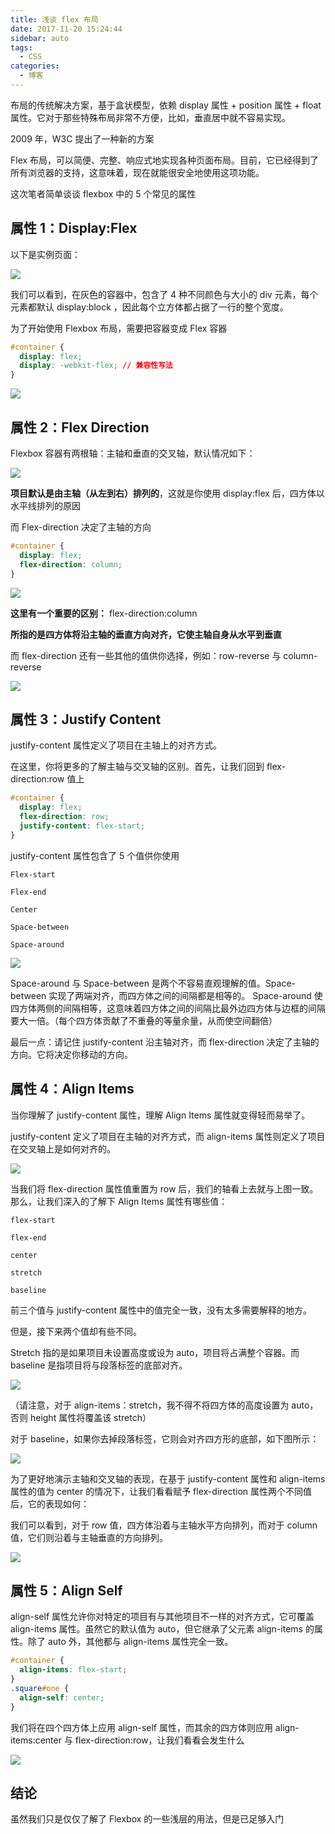 ```yaml
---
title: 浅谈 flex 布局
date: 2017-11-20 15:24:44
sidebar: auto
tags:
  - CSS
categories:
  - 博客
---
```


布局的传统解决方案，基于盒状模型，依赖 display 属性 + position 属性 + float 属性。它对于那些特殊布局非常不方便，比如，垂直居中就不容易实现。

2009 年，W3C 提出了一种新的方案

Flex 布局，可以简便、完整、响应式地实现各种页面布局。目前，它已经得到了所有浏览器的支持，这意味着，现在就能很安全地使用这项功能。

<!-- more -->

这次笔者简单谈谈 flexbox 中的 5 个常见的属性

## 属性 1：Display:Flex

以下是实例页面：

![](https://static.skynian.cn/flex-2018531202637.gif)

我们可以看到，在灰色的容器中，包含了 4 种不同颜色与大小的 div 元素，每个元素都默认 display:block ，因此每个立方体都占据了一行的整个宽度。

为了开始使用 Flexbox 布局，需要把容器变成 Flex 容器

```css
#container {
  display: flex;
  display: -webkit-flex; // 兼容性写法
}
```

![](https://static.skynian.cn/flex-2018531204333.gif)

## 属性 2：Flex Direction

Flexbox 容器有两根轴：主轴和垂直的交叉轴，默认情况如下：

![](https://static.skynian.cn/flex-2018531204418.gif)

**项目默认是由主轴（从左到右）排列的**，这就是你使用 display:flex 后，四方体以水平线排列的原因

而 Flex-direction 决定了主轴的方向

```css
#container {
  display: flex;
  flex-direction: column;
}
```

![](https://static.skynian.cn/flex-2018531204454.gif)

**这里有一个重要的区别：** flex-direction:column

**所指的是四方体将沿主轴的垂直方向对齐，它使主轴自身从水平到垂直**

而 flex-direction 还有一些其他的值供你选择，例如：row-reverse 与 column-reverse

![](https://static.skynian.cn/flex-2018531204544.gif)

## 属性 3：Justify Content

justify-content 属性定义了项目在主轴上的对齐方式。

在这里，你将更多的了解主轴与交叉轴的区别。首先，让我们回到 flex-direction:row 值上

```css
#container {
  display: flex;
  flex-direction: row;
  justify-content: flex-start;
}
```

justify-content 属性包含了 5 个值供你使用

```
Flex-start

Flex-end

Center

Space-between

Space-around
```

![](https://static.skynian.cn/flex-2018531204619.gif)

Space-around 与 Space-between 是两个不容易直观理解的值。Space-between 实现了两端对齐，而四方体之间的间隔都是相等的。
Space-around 使四方体两侧的间隔相等，这意味着四方体之间的间隔比最外边四方体与边框的间隔要大一倍。（每个四方体贡献了不重叠的等量余量，从而使空间翻倍）

最后一点：请记住 justify-content 沿主轴对齐，而 flex-direction 决定了主轴的方向。它将决定你移动的方向。

## 属性 4：Align Items

当你理解了 justify-content 属性，理解 Align Items 属性就变得轻而易举了。

justify-content 定义了项目在主轴的对齐方式，而 align-items 属性则定义了项目在交叉轴上是如何对齐的。

![](https://static.skynian.cn/flex-2018531204650.gif)

当我们将 flex-direction 属性值重置为 row 后，我们的轴看上去就与上图一致。那么，让我们深入的了解下 Align Items 属性有哪些值：

```
flex-start

flex-end

center

stretch

baseline
```

前三个值与 justify-content 属性中的值完全一致，没有太多需要解释的地方。

但是，接下来两个值却有些不同。

Stretch 指的是如果项目未设置高度或设为 auto，项目将占满整个容器。而 baseline 是指项目将与段落标签的底部对齐。

![](https://static.skynian.cn/flex-2018531204725.gif)

（请注意，对于 align-items：stretch，我不得不将四方体的高度设置为 auto，否则 height 属性将覆盖该 stretch）

对于 baseline，如果你去掉段落标签，它则会对齐四方形的底部，如下图所示：

![](https://static.skynian.cn/flex-2018531204754.gif)

为了更好地演示主轴和交叉轴的表现，在基于 justify-content 属性和 align-items 属性的值为 center 的情况下，让我们看看赋予 flex-direction 属性两个不同值后，它的表现如何：

我们可以看到，对于 row 值，四方体沿着与主轴水平方向排列，而对于 column 值，它们则沿着与主轴垂直的方向排列。

![](https://static.skynian.cn/flex-2018531204835.gif)

## 属性 5：Align Self

align-self 属性允许你对特定的项目有与其他项目不一样的对齐方式，它可覆盖 align-items 属性。虽然它的默认值为 auto，但它继承了父元素 align-items 的属性。除了 auto 外，其他都与 align-items 属性完全一致。

```css
#container {
  align-items: flex-start;
}
.square#one {
  align-self: center;
}
```

我们将在四个四方体上应用 align-self 属性，而其余的四方体则应用 align-items:center 与 flex-direction:row，让我们看看会发生什么

![](https://static.skynian.cn/flex-2018531204920.gif)

## 结论

虽然我们只是仅仅了解了 Flexbox 的一些浅层的用法，但是已足够入门
